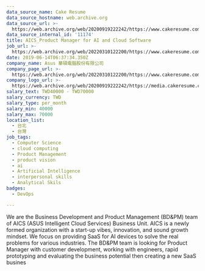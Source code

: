 ```yaml
---
data_source_name: Cake Resume
data_source_hostname: web.archive.org
data_source_url: >-
  https://web.archive.org/web/20200919222242/https://www.cakeresume.com/jobs?q=Cloud%20Iaas&page=1&refinementList%5Border%5D=
data_source_internal_id: '11174'
title: AICS_Product Manager for AI and Cloud Software
job_url: >-
  https://web.archive.org/web/20220310122200/https://www.cakeresume.com/companies/asus-tw/jobs/ai_product-manager-for-ai-and-cloud-software
date: 2019-06-14T06:37:34.350Z
company_name: Asus 華碩電腦股份有限公司
company_page_url: >-
  https://web.archive.org/web/20220310122200/https://www.cakeresume.com/companies/asus-tw
company_logo_url: >-
  https://web.archive.org/web/20200919222242/https://media.cakeresume.com/image/upload/s--X_HJKZtp--/c_pad,fl_png8,h_200,w_200/v1560337039/gnuruihvfxav7zbxegmf.png
salary_text: TWD40000 - TWD70000
salary_currency: TWD
salary_type: per_month
salary_min: 40000
salary_max: 70000
location_list:
  - 台北
  - 台灣
job_tags:
  - Computer Science
  - cloud computing
  - Product Management
  - product vision
  - ai
  - Artificial Intelligence
  - interpersonal skills
  - Analytical Skils
badges:
  - DevOps

---
```


We are the Business Development and Product Management (BD&PM) team of AICS (ASUS Intelligent Cloud Services) Business Unit. AICS is a newly formed organization with a start-up vibes, innovation, and sound growth mindset. We focus on providing SaaS for AI devices to solve the real problems for various industries. The BD&PM team is looking for Product Manager with customer development, working with engineers, rapid prototyping and evaluating the business potential then creating a new SaaS busines